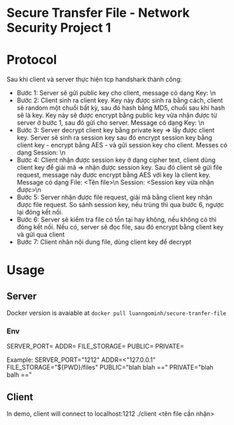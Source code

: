 # Secure Transfer File - Network Security Project 1
# Protocol
Sau khi client và server thực hiện tcp handshark thành công:
* Bước 1:  Server sẽ gửi public key cho client, message có dạng
Key: <Public key>\n
* Bước 2: Client sinh ra client key. Key này được sinh ra bằng cách, client sẽ random một chuổi bất kỳ, sau đó hash bằng MD5, chuổi sau khi hash sẽ là key. Key này sẽ được encrypt bằng public key vừa nhận được từ server ở bước 1, sau đó gửi cho server. Message có dạng
Key: <Client key>\n
* Bước 3: Server decrypt client key bằng private key ⇒ lấy được client key. Server sẽ sinh ra session key sau đó encrypt session key bằng client key - encrypt bằng AES - và gửi session key cho client. Messes có dạng
Session: <session key>\n
* Bước 4: Client nhận được session key ở dạng cipher text, client dùng client key để giải mã ⇒ nhận được session key. Sau đó client sẽ gửi file request, message này được encrypt bằng AES với key là client key. Message có dạng
File: <Tên file>\n
Session: <Session key vừa nhận được>\n
* Bước 5: Server nhận được file request, giải mã bằng client key nhận được file request. So sánh session key, nếu trùng thì qua bước 6, ngược lại đóng kết nối.
* Bước 6: Server sẽ kiểm tra file có tồn tại hay không, nếu không có thì đóng kết nối. Nếu có, server sẽ đọc file, sau đó encrypt bằng client key và gửi qua client
* Bước 7: Client nhân nội dung file, dùng client key để decrypt

# Usage
## Server
Docker version is avaiable at `docker pull luanngominh/secure-tranfer-file`
### Env
SERVER_PORT=<Server run on port>
ADDR=<Listen on interface>
FILE_STORAGE=<File folder>
PUBLIC=<public key with base64 encoding>
PRIVATE=<private key with base64 encoding>

Example:
SERVER_PORT="1212"
ADDR=<"127.0.0.1"
FILE_STORAGE="${PWD}/files"
PUBLIC="blah blah =="
PRIVATE="blah balh =="

## Client
In demo, client will connect to localhost:1212
./client <tên file cần nhận>
